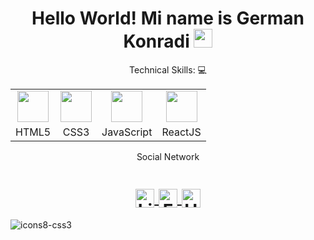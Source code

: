 <h1 align="center">Hello World! Mi name is German Konradi
  <img src="https://user-images.githubusercontent.com/71287015/210174321-7695c93f-f66a-4f39-b82c-de5dca9c2a5b.png" 
       width="30px">
</h1>

<p align="center">Technical Skills: 💻</p>

<div align="center">
    <table>
    <tr>
    <td align="center"><img height="50px" src="https://user-images.githubusercontent.com/71287015/210177428-7a537e83-e2e5-405d-a90d-ca83b8a19fcb.svg"></td>
    <td align="center"><img height="50px" src="https://user-images.githubusercontent.com/71287015/210174304-87261b26-fbe7-41b8-a03a-74b0f19c1bee.png"></td>
    <td align="center"><img height="50px" src="https://user-images.githubusercontent.com/71287015/210174322-d38cd57e-b591-439c-9d0b-8b5e2d761ae6.gif"></td>
    <td align="center"><img height="50px" src="https://user-images.githubusercontent.com/71287015/210174324-7de2d521-ab8e-4acf-bd42-1011ebf660c6.gif"></td>
    </tr>
    <tr>
        <td align="center">HTML5</td>
        <td align="center">CSS3</td>
        <td align="center">JavaScript</td>
        <td align="center">ReactJS</td>
    </tr>
    </table>
</div>

<p align="center">Social Network<p>
  
<h1 align="center">
  
<a target="_blank" href="https://www.linkedin.com/in/german-konradi-962860206/">
  <img align="center" 
       alt="Linkdein" 
       width="30px" 
       src="https://user-images.githubusercontent.com/71287015/210174323-5e6d0899-de05-4578-91ee-228477d9c4d2.gif" />
  </a>

  <a target="_blank" href="https://www.facebook.com/gera.konradi/">
  <img align="center" 
       alt="Facebook" 
       width="30px" 
       src="https://user-images.githubusercontent.com/71287015/210174307-23f16e23-faa3-40c4-a34c-47c89898e513.gif" />
  </a>
  
<a target="_blank" href="mailto:gera.konradi@.com">
  <img align="center" 
       alt="Hotmail" 
       width="30px" 
       src="https://user-images.githubusercontent.com/71287015/210174311-e75a8c9b-3488-417b-b796-eb7f7f975107.png" />
  </a>
</h1>


![icons8-css3](https://user-images.githubusercontent.com/71287015/210177470-05039dba-561f-45c1-8b57-573cf39ac436.svg)
